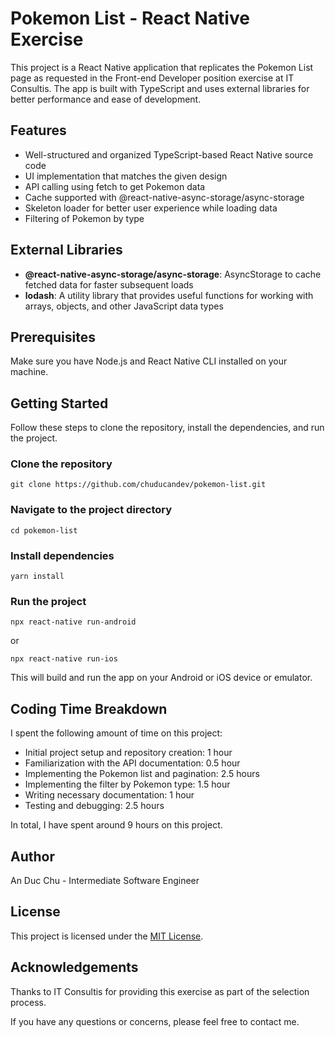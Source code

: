 # Pokemon List - React Native Exercise

This project is a React Native application that replicates the Pokemon List page as requested in the Front-end Developer position exercise at IT Consultis. The app is built with TypeScript and uses external libraries for better performance and ease of development.

## Features

-   Well-structured and organized TypeScript-based React Native source code
-   UI implementation that matches the given design
-   API calling using fetch to get Pokemon data
-   Cache supported with @react-native-async-storage/async-storage
-   Skeleton loader for better user experience while loading data
-   Filtering of Pokemon by type

## External Libraries

-   **@react-native-async-storage/async-storage**: AsyncStorage to cache fetched data for faster subsequent loads
-   **lodash**: A utility library that provides useful functions for working with arrays, objects, and other JavaScript data types

## Prerequisites

Make sure you have Node.js and React Native CLI installed on your machine.

## Getting Started

Follow these steps to clone the repository, install the dependencies, and run the project.

### Clone the repository

```
git clone https://github.com/chuducandev/pokemon-list.git
```

### Navigate to the project directory

```
cd pokemon-list
```

### Install dependencies

```
yarn install
```

### Run the project

```
npx react-native run-android
```

or

```
npx react-native run-ios
```

This will build and run the app on your Android or iOS device or emulator.

## Coding Time Breakdown

I spent the following amount of time on this project:

-   Initial project setup and repository creation: 1 hour
-   Familiarization with the API documentation: 0.5 hour
-   Implementing the Pokemon list and pagination: 2.5 hours
-   Implementing the filter by Pokemon type: 1.5 hour
-   Writing necessary documentation: 1 hour
-   Testing and debugging: 2.5 hours

In total, I have spent around 9 hours on this project.

## Author

An Duc Chu - Intermediate Software Engineer

## License

This project is licensed under the
[MIT License](https://choosealicense.com/licenses/mit/).

## Acknowledgements

Thanks to IT Consultis for providing this exercise as part of the selection process.

If you have any questions or concerns, please feel free to contact me.
